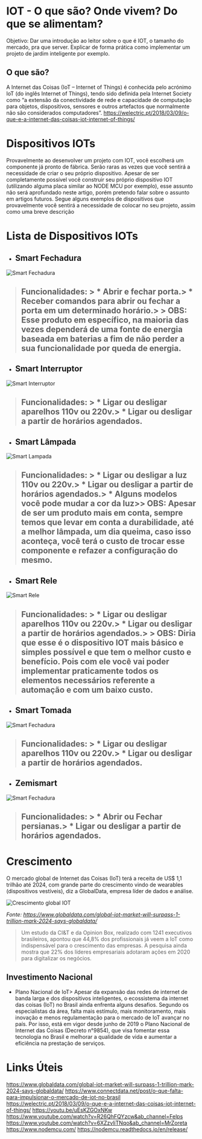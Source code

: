 # IOT - O que são? Onde vivem? Do que se alimentam?
Objetivo: Dar uma introdução ao leitor sobre o que é IOT, o tamanho do mercado, pra que server. Explicar de forma prática como implementar um projeto de jardim inteligente por exemplo.

## O que são?

A Internet das Coisas (IoT – Internet of Things) é conhecida pelo acrónimo IoT (do inglês Internet of Things), tendo sido definida pela Internet Society como “a extensão da conectividade de rede e capacidade de computação para objetos, dispositivos, sensores e outros artefactos que normalmente não são considerados computadores”.
https://welectric.pt/2018/03/09/o-que-e-a-internet-das-coisas-iot-internet-of-things/

# Dispositivos IOTs

Provavelmente ao desenvolver um projeto com IOT, você escolherá um componente já pronto de fábrica. Serão raras as vezes que você sentirá a necessidade de criar o seu próprio dispositivo. 
Apesar de ser completamente possível você construir seu próprio dispositivo IOT (utilizando alguma placa similar ao NODE MCU por exemplo), esse assunto não será aprofundado neste artigo, porém pretendo falar sobre o assunto em artigos futuros.
Segue alguns exemplos de dispositivos que provavelmente você sentirá a necessidade de colocar no seu projeto, assim como uma breve descrição

# Lista de Dispositivos IOTs

- ## Smart Fechadura

![Smart Fechadura](img/smart-fechadura.jpeg?raw=true "Smart Fechadura")

> ## Funcionalidades: > * Abrir e fechar porta.> * Receber comandos para abrir ou fechar a porta em um determinado horário.> > OBS: Esse produto em específico, na maioria das vezes dependerá de uma fonte de energia baseada em baterias a fim de não perder a sua funcionalidade por queda de energia.

- ## Smart Interruptor

![Smart Interruptor](img/smart-interruptor.jpeg?raw=true "Smart Interruptor")

> ## Funcionalidades: > * Ligar ou desligar aparelhos 110v ou 220v.> * Ligar ou desligar a partir de horários agendados.

- ## Smart Lâmpada

![Smart Lampada](img/smart-lampada.jpeg?raw=true "Smart Lampada")

> ## Funcionalidades: > * Ligar ou desligar a luz 110v ou 220v.> * Ligar ou desligar a partir de horários agendados.> * Alguns modelos você pode mudar a cor da luz>> OBS: Apesar de ser um produto mais em conta, sempre temos que levar em conta a durabilidade, até a melhor lâmpada, um dia queima, caso isso aconteça, você terá o custo de trocar esse componente e refazer a configuração do mesmo.


- ## Smart Rele

![Smart Rele](img/smart-rele.jpeg?raw=true "Smart Rele")

> ## Funcionalidades: > * Ligar ou desligar aparelhos 110v ou 220v.> * Ligar ou desligar a partir de horários agendados.> > OBS: Diria que esse é o dispositivo IOT mais básico e simples possível e que tem o melhor custo e benefício. Pois com ele você vai poder implementar praticamente todos os elementos necessários referente a automação e com um baixo custo.

- ## Smart Tomada

![Smart Fechadura](img/smart-tomada.jpeg?raw=true "Smart Fechadura")
> ## Funcionalidades: > * Ligar ou desligar aparelhos 110v ou 220v.> * Ligar ou desligar a partir de horários agendados.

- ## Zemismart

![Smart Fechadura](img/zemismart.jpeg?raw=true "Smart Fechadura")

> ## Funcionalidades: > * Abrir ou Fechar persianas.> * Ligar ou desligar a partir de horários agendados.

# Crescimento

O mercado global de Internet das Coisas (IoT) terá a receita de US$ 1,1 trilhão até 2024, com grande parte do crescimento vindo de wearables (dispositivos vestíveis), diz a GlobalData, empresa líder de dados e análise.

![Crescimento global IOT](img/grafico-mercado-iot.jpeg?raw=true "Crescimento global IOT")

*Fonte: https://www.globaldata.com/global-iot-market-will-surpass-1-trillion-mark-2024-says-globaldata/*

> Um estudo da CI&T e da Opinion Box, realizado com 1241 executivos brasileiros, apontou que 44,8% dos profissionais já veem a IoT como indispensável para o crescimento das empresas. A pesquisa ainda mostra que 22% dos líderes empresariais adotaram ações em 2020 para digitalizar os negócios.

## Investimento Nacional

* Plano Nacional de IoT> Apesar da expansão das redes de internet de banda larga e dos dispositivos inteligentes, o ecossistema da internet das coisas (IoT) no Brasil ainda enfrenta alguns desafios. Segundo os especialistas da área, falta mais estímulo, mais monitoramento, mais inovação e menos regulamentação para o mercado de IoT avançar no país. Por isso, está em vigor desde junho de 2019 o Plano Nacional de Internet das Coisas (Decreto n°9854), que visa fomentar essa tecnologia no Brasil e melhorar a qualidade de vida e aumentar a eficiência na prestação de serviços.

# Links Úteis

https://www.globaldata.com/global-iot-market-will-surpass-1-trillion-mark-2024-says-globaldata/
https://www.connectdata.net/post/o-que-falta-para-impulsionar-o-mercado-de-iot-no-brasil
https://welectric.pt/2018/03/09/o-que-e-a-internet-das-coisas-iot-internet-of-things/
https://youtu.be/uEsKZGOxNKw
https://www.youtube.com/watch?v=R26QhFQYzcw&ab_channel=Felps
https://www.youtube.com/watch?v=6XZzvliTNqo&ab_channel=MrZoreta
https://www.nodemcu.com/
https://nodemcu.readthedocs.io/en/release/